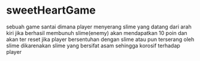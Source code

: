# sweetHeartGame
sebuah game santai dimana player menyerang slime yang datang dari arah kiri jika berhasil membunuh slime(enemy) akan mendapatkan 10 poin dan akan ter reset jika player bersentuhan dengan slime atau pun terserang oleh slime dikarenakan slime yang bersifat asam sehingga korosif terhadap player


